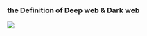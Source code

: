 ### the Definition of Deep web & Dark web
![](http://www.learnenglishwithwill.com/wp-content/uploads/2017/09/dark-net-dark-web-deep-net.jpg)
